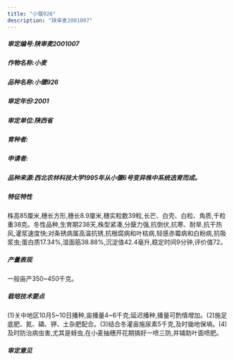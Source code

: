 ```yaml
---
title: "小偃926"
description: "陕审麦2001007"
---
```

##### 审定编号:陕审麦2001007

##### 作物名称:小麦

##### 品种名称:小偃926

##### 审定年份:2001

##### 审定单位:陕西省

##### 育种者:

##### 申请者:

##### 品种来源:西北农林科技大学1995年从小偃6号变异株中系统选育而成。

##### 特征特性
株高85厘米,穗长方形,穗长8.9厘米,穗实粒数39粒,长芒、白壳、白粒、角质,千粒重38克。冬性品种,生育期238天,株型紧凑,分蘖力强,抗倒伏,抗寒、耐旱,抗干热风,灌浆速度快;对条锈病属高温抗锈,抗根腐病和叶枯病,轻感赤霉病和白粉病,抗吸浆虫;蛋白质17.34%,湿面筋38.88%,沉淀值42.4毫升,稳定时间9分钟,评价值72。

##### 产量表现
一般亩产350~450千克。

##### 栽培技术要点
(1)关中地区10月5~10日播种,亩播量4~6千克;延迟播种,播量可酌情增加。(2)施足底肥、氮、磷、钾、土杂肥配合。(3)结合冬灌亩施尿素5千克,及时锄地保墒。(4)及时防治病虫害,尤其是蚜虫,在小麦抽穗开花期搞好一喷三防,并辅助叶面喷肥。

##### 审定意见

